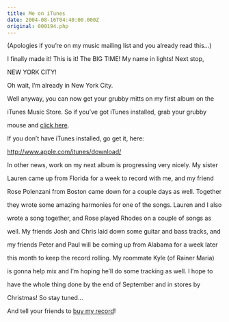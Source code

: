 ```yaml
---
title: Me on iTunes
date: 2004-08-16T04:40:00.000Z
original: 000194.php
---
```


(Apologies if you’re on my music mailing list and you already read this…)

I finally made it! This is it! The BIG TIME! My name in lights! Next stop,

NEW YORK CITY!

Oh wait, I’m already in New York City.

Well anyway, you can now get your grubby mitts on my first album on the

iTunes Music Store. So if you’ve got iTunes installed, grab your grubby

mouse and <a href="http://phobos.apple.com/WebObjects/MZStore.woa/wa/viewAlbum?playlistId=7202482">click here</a>.

If you don’t have iTunes installed, go get it, here:

<a href="http://www.apple.com/itunes/download/">http://www.apple.com/itunes/download/</a>

In other news, work on my next album is progressing very nicely. My sister

Lauren came up from Florida for a week to record with me, and my friend

Rose Polenzani from Boston came down for a couple days as well. Together

they wrote some amazing harmonies for one of the songs. Lauren and I also

wrote a song together, and Rose played Rhodes on a couple of songs as

well. My friends Josh and Chris laid down some guitar and bass tracks, and

my friends Peter and Paul will be coming up from Alabama for a week later

this month to keep the record rolling. My roommate Kyle (of Rainer Maria)

is gonna help mix and I’m hoping he’ll do some tracking as well. I hope to

have the whole thing done by the end of September and in stores by

Christmas! So stay tuned…

And tell your friends to <a href="http://phobos.apple.com/WebObjects/MZStore.woa/wa/viewAlbum?playlistId=7202482">buy my record</a>!

